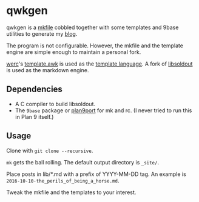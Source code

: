 # qwkgen

qwkgen is a [mkfile][0] cobbled together with some templates and 9base utilities to generate my [blog][1].

The program is not configurable. However, the mkfile and the template engine are simple enough to maintain a personal fork.

[werc][2]'s [template.awk][3] is used as the [template language][4].
A fork of [libsoldout][5] is used as the markdown engine.

## Dependencies

- A C compiler to build libsoldout.
- The `9base` package or [plan9port][6] for mk and rc. (I never tried to run this in Plan 9 itself.)

## Usage

Clone with `git clone --recursive`.

`mk` gets the ball rolling. The default output directory is `_site/`.

Place posts in lib/*.md with a prefix of YYYY-MM-DD tag. An example is `2016-10-10-the_perils_of_being_a_horse.md`.

Tweak the mkfile and the templates to your interest.

[0]: http://doc.cat-v.org/plan_9/4th_edition/papers/mk
[1]: http://duck2.lt/
[2]: http://werc.cat-v.org/
[3]: https://github.com/duck2/qwkgen/blob/master/bin/template.awk
[4]: http://werc.cat-v.org/docs/rc-template-lang
[5]: https://github.com/faelys/libsoldout
[6]: https://github.com/9fans/plan9port
